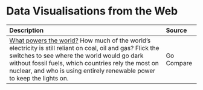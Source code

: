 # Data Visualisations from the Web

 Description | Source   |
  :----   |          :--- |
| [What powers the world?](https://www.gocompare.com/gas-and-electricity/what-powers-the-world/) How much of the world’s electricity is still reliant on coal, oil and gas? Flick the switches to see where the world would go dark without fossil fuels, which countries rely the most on nuclear, and who is using entirely renewable power to keep the lights on.| Go Compare|
 
